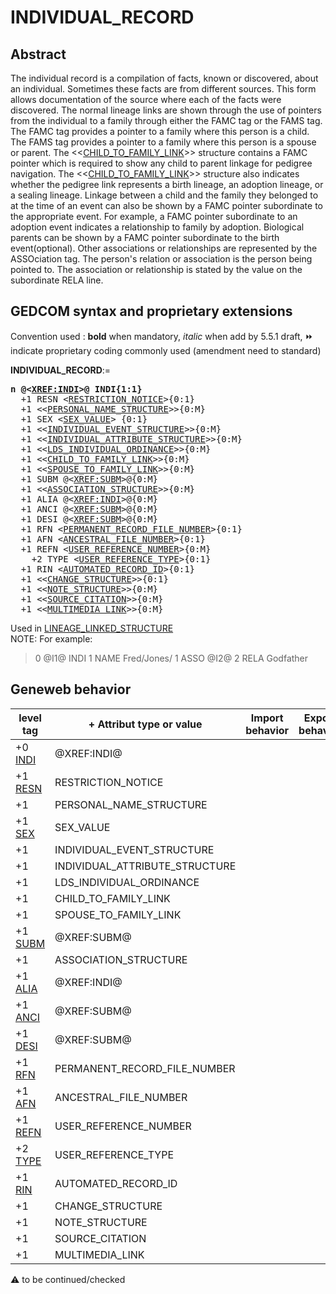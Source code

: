 ﻿# INDIVIDUAL_RECORD
## Abstract
The individual record is a compilation of facts, known or discovered, about an individual.  Sometimes
these facts are from different sources.  This form allows documentation of the source where each of
the facts were discovered.
The normal lineage links are shown through the use of pointers from the individual to a family
through either the FAMC tag or the FAMS tag.  The FAMC tag provides a pointer to a family where
this person is a child.  The FAMS tag provides a pointer to a family where this person is a spouse or
parent.  The <&lt;<a href=Ged.CHILD_TO_FAMILY_LINK.md>CHILD_TO_FAMILY_LINK</a>&gt;> structure contains a FAMC pointer
which is required to show any child to parent linkage for pedigree navigation.  The
<&lt;<a href=Ged.CHILD_TO_FAMILY_LINK.md>CHILD_TO_FAMILY_LINK</a>&gt;> structure also indicates whether the pedigree link represents a
birth lineage, an adoption lineage, or a sealing lineage.
Linkage between a child and the family they belonged to at the time of an event can also be shown
by a FAMC pointer subordinate to the appropriate event.  For example, a FAMC pointer subordinate
to an adoption event indicates a relationship to family by adoption. Biological parents can be shown
by a FAMC pointer subordinate to the birth event(optional).
Other associations or relationships are represented by the ASSOciation tag.  The person's relation
or association is the person being pointed to. The association or relationship is stated by the value
on the subordinate RELA line.


## GEDCOM syntax and proprietary extensions
Convention used : **bold** when mandatory, _italic_ when add by 5.5.1 draft, &#x23E9; indicate proprietary coding commonly used (amendment need to standard)<br />

**INDIVIDUAL_RECORD**:=
<pre>
<b>n @&lt;<a href=Ged.XREF_INDI.md>XREF:INDI</a>&gt;@ INDI{1:1}</b>
  +1 RESN &lt;<a href=Ged.RESTRICTION_NOTICE.md>RESTRICTION_NOTICE</a>&gt;{0:1}
  +1 &lt;&lt;<a href=Ged.PERSONAL_NAME_STRUCTURE.md>PERSONAL_NAME_STRUCTURE</a>&gt;&gt;{0:M}
  +1 SEX &lt;<a href=Ged.SEX_VALUE.md>SEX_VALUE</a>&gt; {0:1}
  +1 &lt;&lt;<a href=Ged.INDIVIDUAL_EVENT_STRUCTURE.md>INDIVIDUAL_EVENT_STRUCTURE</a>&gt;&gt;{0:M}
  +1 &lt;&lt;<a href=Ged.INDIVIDUAL_ATTRIBUTE_STRUCTURE.md>INDIVIDUAL_ATTRIBUTE_STRUCTURE</a>&gt;&gt;{0:M}
  +1 &lt;&lt;<a href=Ged.LDS_INDIVIDUAL_ORDINANCE.md>LDS_INDIVIDUAL_ORDINANCE</a>&gt;&gt;{0:M}
  +1 &lt;&lt;<a href=Ged.CHILD_TO_FAMILY_LINK.md>CHILD_TO_FAMILY_LINK</a>&gt;&gt;{0:M}
  +1 &lt;&lt;<a href=Ged.SPOUSE_TO_FAMILY_LINK.md>SPOUSE_TO_FAMILY_LINK</a>&gt;&gt;{0:M}
  +1 SUBM @&lt;<a href=Ged.XREF_SUBM.md>XREF:SUBM</a>&gt;@{0:M}
  +1 &lt;&lt;<a href=Ged.ASSOCIATION_STRUCTURE.md>ASSOCIATION_STRUCTURE</a>&gt;&gt;{0:M}
  +1 ALIA @&lt;<a href=Ged.XREF_INDI.md>XREF:INDI</a>&gt;@{0:M}
  +1 ANCI @&lt;<a href=Ged.XREF_SUBM.md>XREF:SUBM</a>&gt;@{0:M}
  +1 DESI @&lt;<a href=Ged.XREF_SUBM.md>XREF:SUBM</a>&gt;@{0:M}
  +1 RFN &lt;<a href=Ged.PERMANENT_RECORD_FILE_NUMBER.md>PERMANENT_RECORD_FILE_NUMBER</a>&gt;{0:1}
  +1 AFN &lt;<a href=Ged.ANCESTRAL_FILE_NUMBER.md>ANCESTRAL_FILE_NUMBER</a>&gt;{0:1}
  +1 REFN &lt;<a href=Ged.USER_REFERENCE_NUMBER.md>USER_REFERENCE_NUMBER</a>&gt;{0:M}
    +2 TYPE &lt;<a href=Ged.USER_REFERENCE_TYPE.md>USER_REFERENCE_TYPE</a>&gt;{0:1}
  +1 RIN &lt;<a href=Ged.AUTOMATED_RECORD_ID.md>AUTOMATED_RECORD_ID</a>&gt;{0:1}
  +1 &lt;&lt;<a href=Ged.CHANGE_STRUCTURE.md>CHANGE_STRUCTURE</a>&gt;&gt;{0:1}
  +1 &lt;&lt;<a href=Ged.NOTE_STRUCTURE.md>NOTE_STRUCTURE</a>&gt;&gt;{0:M}
  +1 &lt;&lt;<a href=Ged.SOURCE_CITATION.md>SOURCE_CITATION</a>&gt;&gt;{0:M}
  +1 &lt;&lt;<a href=Ged.MULTIMEDIA_LINK.md>MULTIMEDIA_LINK</a>&gt;&gt;{0:M}
</pre>
Used in <a href=Ged.LINEAGE_LINKED_STRUCTURE.md>LINEAGE_LINKED_STRUCTURE</a><br />
NOTE: For example:
> 0 @I1@ INDI
> 1 NAME Fred/Jones/
> 1 ASSO @I2@
> 2 RELA Godfather
## Geneweb behavior

level tag  | + Attribut type or value | Import behavior | Export behavior  | Comment 
---------- | ------------- | :---------------: | :-----------------:| -----------
+0 <a href=Ged.GLOSSARY.md#INDI>INDI</a> | @XREF:INDI@ | | |
+1 <a href=Ged.GLOSSARY.md#RESN>RESN</a> | RESTRICTION_NOTICE | | |
+1  | PERSONAL_NAME_STRUCTURE | | |
+1 <a href=Ged.GLOSSARY.md#SEX>SEX</a> | SEX_VALUE | | |
+1  | INDIVIDUAL_EVENT_STRUCTURE | | |
+1  | INDIVIDUAL_ATTRIBUTE_STRUCTURE | | |
+1  | LDS_INDIVIDUAL_ORDINANCE | | |
+1  | CHILD_TO_FAMILY_LINK | | |
+1  | SPOUSE_TO_FAMILY_LINK | | |
+1 <a href=Ged.GLOSSARY.md#SUBM>SUBM</a> | @XREF:SUBM@ | | |
+1  | ASSOCIATION_STRUCTURE | | |
+1 <a href=Ged.GLOSSARY.md#ALIA>ALIA</a> | @XREF:INDI@ | | |
+1 <a href=Ged.GLOSSARY.md#ANCI>ANCI</a> | @XREF:SUBM@ | | |
+1 <a href=Ged.GLOSSARY.md#DESI>DESI</a> | @XREF:SUBM@ | | |
+1 <a href=Ged.GLOSSARY.md#RFN>RFN</a> | PERMANENT_RECORD_FILE_NUMBER | | |
+1 <a href=Ged.GLOSSARY.md#AFN>AFN</a> | ANCESTRAL_FILE_NUMBER | | |
+1 <a href=Ged.GLOSSARY.md#REFN>REFN</a> | USER_REFERENCE_NUMBER | | |
+2 <a href=Ged.GLOSSARY.md#TYPE>TYPE</a> | USER_REFERENCE_TYPE | | |
+1 <a href=Ged.GLOSSARY.md#RIN>RIN</a> | AUTOMATED_RECORD_ID | | |
+1  | CHANGE_STRUCTURE | | |
+1  | NOTE_STRUCTURE | | |
+1  | SOURCE_CITATION | | |
+1  | MULTIMEDIA_LINK | | |

:warning: to be continued/checked

